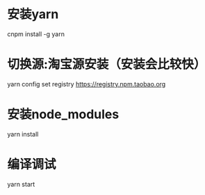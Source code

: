 # 安装yarn
cnpm install -g yarn

# 切换源:淘宝源安装（安装会比较快）
yarn config set registry https://registry.npm.taobao.org

# 安装node_modules
yarn install

# 编译调试
yarn start

